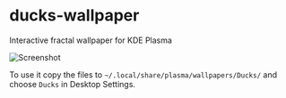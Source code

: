 # ducks-wallpaper
Interactive fractal wallpaper for KDE Plasma

![Screenshot](https://image.ibb.co/kk8e6S/Screenshot_20180212_224723.png)

To use it copy the files to `~/.local/share/plasma/wallpapers/Ducks/` and choose `Ducks` in Desktop Settings.
